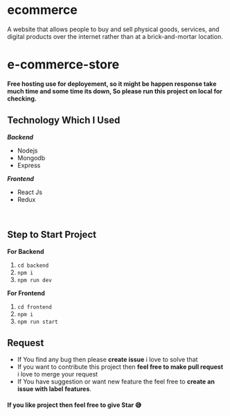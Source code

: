 # ecommerce
A website that allows people to buy and sell physical goods, services, and digital products over the internet rather than at a brick-and-mortar location.
# e-commerce-store

**Free hosting use for deployement, so it might be happen response take much time and some time its down, So please run this project on local for checking.**


 ## Technology Which I Used
   ***Backend***
   
 - Nodejs
 - Mongodb
 - Express

 ***Frontend***
 

 - React Js
 - Redux

<br />

 ## Step to Start Project
 

 
**For Backend**
 1. `cd backend`
 2. `npm i`
 3. `npm run dev`

**For Frontend**

 1. `cd frontend`
 2. `npm i`
 3. `npm run start`

## Request

 - If You find any bug then please **create issue** i love to solve that
 - If you want to contribute this project then **feel free to make pull request** i love to merge your request
 - If You have suggestion or want new feature the feel free to **create an issue with label features**.


#### If you like project then feel free to give Star 😅
